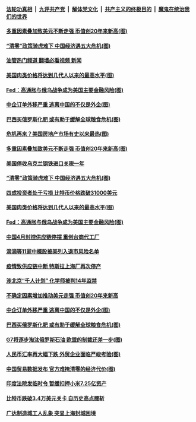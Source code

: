 ####  [法轮功真相](../../../../basic/blob/master/README.md?t=05110001) &nbsp;|&nbsp; [九评共产党](../../../../9ping.md/blob/master/README.md?t=05110001) &nbsp;|&nbsp; [解体党文化](../../../../jtdwh.md/blob/master/README.md?t=05110001)  &nbsp;|&nbsp; [共产主义的终极目的](../../../../gczydzjmd.md/blob/master/README.md?t=05110001) &nbsp;|&nbsp; [魔鬼在统治我们的世界](../../../../mgztzwmdsj.md/blob/master/README.md?t=05110001) 

#### [多重因素叠加致美元不断走强 币值创20年来新高(图)](../pages/p5/1006044.md?t=05110001) 

#### [“清零”政策骑虎难下 中国经济遇五大危机(图)](../pages/p5/1006042.md?t=05110001) 

#### [油管热门频道 翻墙必看视频 新闻](http://45.76.130.85:81/youtube.html?05110001)

#### [美国肉类价格将达到几代人以来的最高水平(图)](../pages/p5/1006031.md?t=05110001) 

#### [Fed：高通胀与俄乌战争成为美国主要金融风险(图)](../pages/p5/1006014.md?t=05110001) 

#### [中企订单外移严重 逃离中国的不仅是外企(图)](../pages/p5/1005980.md?t=05110001) 

#### [巴西买俄罗斯化肥 或有助于缓解全球粮食危机(图)](../pages/p5/1005912.md?t=05110001) 

#### [危机再来？美国房地产市场有史以来最热(图)](../pages/p5/1006056.md?t=05110001) 

#### [多重因素叠加致美元不断走强 币值创20年来新高(图)](../pages/p5/1006044.md?t=05110001) 

#### [美国停收乌克兰钢铁进口关税一年](../pages/p5/1006043.md?t=05110001) 

#### [“清零”政策骑虎难下 中国经济遇五大危机(图)](../pages/p5/1006042.md?t=05110001) 

#### [四成投资者处于亏损 比特币价格跌破31000美元](../pages/p5/1006033.md?t=05110001) 

#### [美国肉类价格将达到几代人以来的最高水平(图)](../pages/p5/1006031.md?t=05110001) 

#### [Fed：高通胀与俄乌战争成为美国主要金融风险(图)](../pages/p5/1006014.md?t=05110001) 

#### [中国4月封控供应链停摆 重创台商代工厂](../pages/p5/1006000.md?t=05110001) 

#### [滴滴等11家中概股被美列入退市风险名单](../pages/p5/1005999.md?t=05110001) 

#### [疫情致供应链中断 特斯拉上海厂再次停产](../pages/p5/1005997.md?t=05110001) 

#### [涉北京“千人计划” 化学师被判14年监禁](../pages/p5/1005996.md?t=05110001) 

#### [不确定因素增加推动美元走强 币值创20年来新高](../pages/p5/1005994.md?t=05110001) 

#### [中企订单外移严重 逃离中国的不仅是外企(图)](../pages/p5/1005980.md?t=05110001) 

#### [巴西买俄罗斯化肥 或有助于缓解全球粮食危机(图)](../pages/p5/1005912.md?t=05110001) 

#### [G7将逐步淘汰俄罗斯石油 欧盟的制裁还差一步(图)](../pages/p5/1005950.md?t=05110001) 

#### [人民币汇率再大幅下跌 外贸企业面临严峻考验(图)](../pages/p5/1005947.md?t=05110001) 

#### [中国贸易数据发布 官方难掩清零的经济代价(图)](../pages/p5/1005937.md?t=05110001) 

#### [印度法院发临时令 暂缓扣押小米7.25亿资产](../pages/p5/1005899.md?t=05110001) 

#### [比特币跌破3.4万美元关卡 自历史高点腰斩](../pages/p5/1005898.md?t=05110001) 

#### [广达制造城工人乱象 突显上海封城困境](../pages/p5/1005895.md?t=05110001) 

<img src='http://gfw-breaker.win/goodnews/indexes/p5.md' width='0px' height='0px'/>
